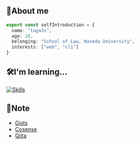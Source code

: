 ## 🐳About me
```ts
export const selfIntroduction = {
  name: "taga3s",
  age: 20,
  belonging: "School of Law, Waseda University",
  interests: ["web", "cli"]
}
```

## 🛠I'm learning...
[![Skills](https://skillicons.dev/icons?perline=8&i=js,ts,nodejs,go,react,nextjs,githubactions,aws)](https://skillicons.dev)

## 📝Note
- [Gists](https://gist.github.com/taga3s)
- [Cosense](https://scrapbox.io/t33s-dev/)
- [Qiita](https://qiita.com/t33s_dev)
